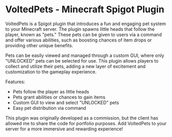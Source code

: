 # VoltedPets - Minecraft Spigot Plugin

VoltedPets is a Spigot plugin that introduces a fun and engaging pet system to your Minecraft server. The plugin spawns little heads that follow the player, known as "pets." These pets can be given to users via a command and offer various abilities, such as boosting chances of item drops or providing other unique benefits.

Pets can be easily viewed and managed through a custom GUI, where only "UNLOCKED" pets can be selected for use. This plugin allows players to collect and utilize their pets, adding a new layer of excitement and customization to the gameplay experience.

Features:

- Pets follow the player as little heads
- Pets grant abilities or chances to gain items
- Custom GUI to view and select "UNLOCKED" pets
- Easy pet distribution via command

This plugin was originally developed as a commission, but the client has allowed me to share the code for portfolio purposes. Add VoltedPets to your server for a more immersive and rewarding experience!
